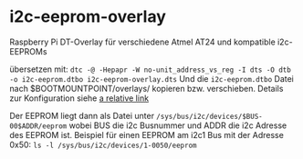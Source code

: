 # i2c-eeprom-overlay
Raspberry Pi DT-Overlay für verschiedene Atmel AT24 und kompatible i2c-EEPROMs

übersetzen mit: `dtc -@ -Hepapr -W no-unit_address_vs_reg -I dts -O dtb -o i2c-eeprom.dtbo i2c-eeprom-overlay.dts`
Und die `i2c-eeprom.dtbo` Datei nach $BOOTMOUNTPOINT/overlays/ kopieren bzw. verschieben. Details zur Konfiguration siehe [a relative link](i2c-eeprom.README)

Der EEPROM liegt dann als Datei unter `/sys/bus/i2c/devices/$BUS-00$ADDR/eeprom`
wobei BUS die i2c Busnummer und ADDR die i2c Adresse des EEPROM ist.
Beispiel für einen EEPROM am i2c1 Bus mit der Adresse 0x50:
`ls -l /sys/bus/i2c/devices/1-0050/eeprom`
